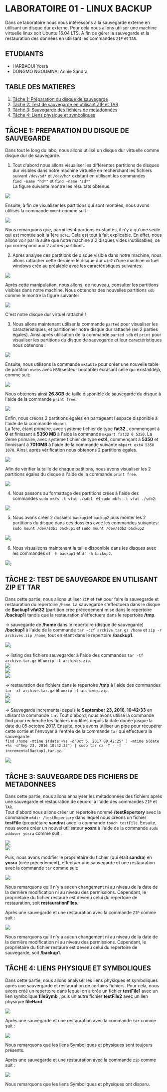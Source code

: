 # LABORATOIRE 01 - LINUX BACKUP

Dans ce laboratoire nous nous intéressons à la sauvegarde externe en utilisant un disque dur externe. Pour cela nous allons utiliser une machine virtuelle linux soit Ubuntu 16.04 LTS. A fin de gérer la sauvegarde et la restauration des données en utilisant les commandes `ZIP` et `TAR`. 

## ETUDIANTS 

* HARBAOUI Yosra
* DONGMO NGOUMNAI Annie Sandra

## TABLE DES MATIERES 
1. [Tâche 1: Préparation du disque de sauvegarde](#t%C3%82che-1-preparation-du-disque-de-sauvegarde)
2. [Tâche 2: Test de sauvegarde en utilisant ZIP et TAR](#t%C3%82che-2-test-de-sauvegarde-en-utilisant-zip-et-tar)
3. [Tâche 3: Sauvegarde des fichiers de metadonnées](#t%C3%82che-3-sauvegarde-des-fichiers-de-metadonnees)
4. [Tâche 4: Liens physique et symboliques](#t%C3%82che-4-liens-physique-et-symboliques)

## TÂCHE 1: PREPARATION DU DISQUE DE SAUVEGARDE
Dans tout le long du labo, nous allons utilisé un disque dur virtuelle comme disque dur de sauvegarde. 
1. Tout d'abord nous allons visualiser les différentes partitions de disques dur visibles dans notre machine virtuelle en recherchant les fichiers suivant `/dev/sd*` et `/dev/hd*` existant en utilisant les commandes  
`find -name "hd*"` et `find -name "sd*"`  
La figure suivante montre les résultats obtenus.  

![](images/Task1_1a.png)

Ensuite, à fin de visualiser les partitions qui sont montées, nous avons utilisés la commande `mount` comme suit : 

![](images/Task1_1b.jpg)

Nous remarquons que, parmi les 4 partions existantes, il n'y a qu'une seule qui est montée soit la 1ère `sda1`. Cela est tout à fait explicable. En effet, nous allons voir par la suite que notre machine a 2 disques vides inutilisables, ce qui correspond aux 2 autres partitions. 

2. Après analyse des partitions de disque visible dans notre machine, nous allons rattacher cette dernière le disque dur `win7` d'une machine virtuel windows crée au préalable avec les caractéristiques suivantes:  

![](images/Task1_2a.png)  

Après cette manipulation, nous allons, de nouveau, consulter les partitions visibles dans notre machine. Nous obtenons des nouvelles partitions `sdb` comme le montre la figure suivante:  

![](images/Task1_1.PNG)  

C'est notre disque dur virtuel rattaché!!
 
3. Nous allons maintenant utiliser la commande `parted` pour visualiser les caractéristiques, et partitionner notre disque dur rattaché (en 2 parties égales). Ainsi après utilisation de la commande `parted sdb` et `print` pour visualiser les partitions du disque de sauvegarde et leur caractéristiques nous obtenons :  

![](images/task1_parted_sdb.PNG)  
 
 Ensuite, nous utilisons la commande `mktable` pour créer une nouvelle table de partition `msdos` avec `MBR`(secteur bootable) écrasant celle qui existaitdéjà, comme suit:  
 
 ![](images/task1_mktable.PNG)  
 
 Nous obtenons ainsi **26.8GB** de taille disponible de sauvegarde du disque à l'aide de la commande `print free`.  
 
 ![](images/task1_print_free.PNG)  
 
 Enfin, nous créons 2 partitions égales en partageant l'espace disponible à l'aide de la commande `mkpart`.  
 La 1ère, étant primaire, avec système fichier de type **fat32** , commençant à **0** et finissant à **5350 MB** à l'aide la commande `mkpart fat32 0 5350`. La 2ème primaire, avec système fichier de type **ext4**, commençant à **5350** et finnissant à **7010MB** à l'aide de la commande suivante `mkpart ext4 5350 1070`. Ainsi, après vérification nous obtenons 2 partitions égales.  
 
 ![](images/task1_mkpart.PNG)  
 
Afin de vérifier la taille de chaque patitions, nous avons visualiser les 2 partitions égales du disque à l'aide de la commande `print free`.  

![](images/task1_print_free_2.PNG)
 
 4. Nous passons au formattage des partitions crées à l'aide des commandes `sudo mkfs -t vfat ./sdb1 ` et `sudo mkfs -t vfat ./sdb2`:  
 
 ![](images/task1_mkfs.PNG)
 
 5. Nous avons créer 2 dossiers `backup1`et `backup2` puis monter les 2 partitions du disque dans ces dossiers avec les commandes suivantes: `sudo mount /dev/sdb1 backup1` et `sudo mount /dev/sdb2 backup2`  
 
 ![](images/Task1_5.png);
 
 6. Nous visualisons maintenant la taille disponible dans les disques avec les commandes `df -h backup1` et `df -h backup2`.  
 
 ![](images/task1_6.PNG);

## TÂCHE 2: TEST DE SAUVEGARDE EN UTILISANT ZIP ET TAR
Dans cette partie, nous allons utiliser `ZIP` et `TAR` pour faire la sauvegarde et restauration du repertoire `/home`. La sauvegarde s'effectuera dans le disque de **Backup1 vfat32** (partition crée précedement mise dans le repertoire **/backup1**) tandis que la restauration s'éffectuera dans le repertoire **/tmp**.

-> sauvegarde de **/home** dans le repertoire (disque de sauvegarde) **/backup1** à l'aide de la commande `tar -czf archive.tar.gz /home` et `zip -r archives.zip /home`, tout en étant dans le repertoire **/backup1**.  

![](images/Task2_1.png);

-> listing des fichiers sauvegarder  à l'aide des commandes `tar -tf archive.tar.gz` et `unzip -l archives.zip`.  
![](images/Task2_2.png)  
![](images/Task2_2b.png)  
![](images/Task2_2c.png)

-> restauration des fichiers dans le repertoire **/tmp** à l'aide des commandes `tar -xf archive.tar.gz` et `unzip -l archives.zip`.  
![](images/Task2_3.png)  
![](images/Task2_1c3.png)

-> Sauvegarde incremental depuis le  **September 23, 2016, 10:42:33** en utlisant la commande `tar`. Tout d'abord, nous avons utilisé la commande find pour recherche les fichiers modifiés depuis la date donée jusque la date du 05 octobre 2017. Ensuite, nous avons utiliser un pipe pour récupérer cette sortie et l'envoyer à l'entrée de la commande `tar` qui effectuera la sauvegarde.  
`find /home -mtime $(date +%s -d"Oct 5, 2017 09:42:25" ) -mtime $(date +%s -d"Sep 23, 2016 10:42:33") | sudo tar cz -T - -f incrementalBackup1.tar.gz`.  

![](images/Task2_4.png);


## TÂCHE 3: SAUVEGARDE DES FICHIERS DE METADONNEES

Dans cette partie, nous allons annalyser les métadonnées des fichiers après une sauvegarde et restauration de ceux-ci à l'aide des commandes `ZIP` et `TAR`.  
Tout d'abord nous allons créer un repertoire nommé **/testRepertory** avec la commande `mkdir /testRepertory` dans lequel nous créons un fichier **testFile** (propriétaire **sandra**) avec la commande `touch testFile`. Ensuite, nous avons créer un nouvel utilisateur **yosra** à l'aide de la commande `sudo adduser yosra` comme suit : 

![](images/Task3_1a.png)  
![](images/Task3_1b.png)  

Puis, nous avons modifier le propriétaire du fichier (qui était **sandra**) en **yosra** (crée précedement), effectuer une sauvegarde et une restauration avec la commande `tar` comme suit:  

![](images/Task3_1c.png)  

Nous remarquons qu'il n'y a aucun changement ni au niveau de la date de la dernière modification ni au niveau des permissions. Cependant, le propriétaire du fichier restauré est devenu celui du repertoire de restauration, soit **restaurationFiles**.
 
 Après une sauvegarde et une restauration avec la commande `ZIP` comme suit :  
 
 ![](images/Task3_1d.png)  
 
 Nous remarquons qu'il n'y a aucun changement ni au niveau de la date de la dernière modification ni au niveau des permissions. Cependant, le propriétaire du fichier restauré est devenu celui du repertoire de sauvegarde, soit **/backup1**. 

## TÂCHE 4: LIENS PHYSIQUE ET SYMBOLIQUES

Dans cette partie, nous allons analyser les liens physiques et symboliques après une sauvergarde et restauration de certains fichiers. Pour cela, nous avons créé un repertoire dans lequel on a crée un fichier **testFile1** avec un lien symbolique **fileSymb** , puis un autre fichier **testFile2** avec un lien physique **fileHard**.  

![](images/Task4_1.png)  

Après une sauvegarde et une restauration avec la commande `tar` comme suit :  

![](images/Task4_2.png)  

Nous remarquons que les liens Symboliques et physiques sont toujours présents.  

Après une sauvegarde et une restauration avec la commande `zip` comme suit :  

![](images/Task4_2.png)  

Nous remarquons que les liens Symboliques et physiques ont disparu.


